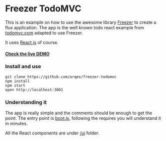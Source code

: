 Freezer TodoMVC
=====================

This is an example on how to use the awesome library [Freezer](https://github.com/arqex/freezer) to create a flux application. The app is the well known todo react example from [todomvc.com](http://todomvc.com/) adapted to use Freezer.

It uses [React.js](https://facebook.github.io/react/) of course.

#### [Check the live DEMO](https://codesandbox.io/s/k52lvw99qo)

### Install and use

```
git clone https://github.com/arqex/freezer-todomvc
npm install
npm start
open http://localhost:3001
```

### Understanding it
The app is really simple and the comments should be enough to get the point. The entry point is [boot.js](https://github.com/arqex/freezer-todomvc/blob/master/src/boot.js), following the requires you will understand it in minutes.

All the React components are under [/ui](https://github.com/arqex/freezer-todomvc/tree/master/src/ui) folder.
